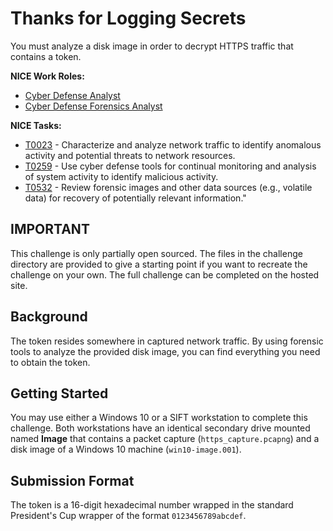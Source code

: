 # Thanks for Logging Secrets

You must analyze a disk image in order to decrypt HTTPS traffic that contains a token.

**NICE Work Roles:** 

- [Cyber Defense Analyst](https://niccs.cisa.gov/workforce-development/nice-framework/workroles?name=Cyber+Defense+Analyst&id=All)  
- [Cyber Defense Forensics Analyst](https://niccs.cisa.gov/workforce-development/nice-framework/workroles?name=Cyber+Defense+Forensics+Analyst&id=All)

**NICE Tasks:**

- [T0023](https://niccs.cisa.gov/workforce-development/nice-framework/tasks?id=T0023&description=All) - Characterize and analyze network traffic to identify anomalous activity and potential threats to network resources.  
- [T0259](https://niccs.cisa.gov/workforce-development/nice-framework/tasks?id=T0259&description=All) - Use cyber defense tools for continual monitoring and analysis of system activity to identify malicious activity.  
- [T0532](https://niccs.cisa.gov/workforce-development/nice-framework/tasks?id=T0532&description=All) - Review forensic images and other data sources (e.g., volatile data) for recovery of potentially relevant information."

## IMPORTANT
This challenge is only partially open sourced. The files in the challenge directory are provided to give a starting point if you want to recreate the challenge on your own. The full challenge can be completed on the hosted site.


## Background
The token resides somewhere in captured network traffic. By using forensic tools to analyze the provided disk image, you can find everything you need to obtain the token.


## Getting Started
You may use either a Windows 10 or a SIFT workstation to complete this challenge. Both workstations have an identical secondary drive mounted named **Image** that contains a packet capture (`https_capture.pcapng`) and a disk image of a Windows 10 machine (`win10-image.001`). 

## Submission Format
The token is a 16-digit hexadecimal number wrapped in the standard President's Cup wrapper of the format `0123456789abcdef`.

